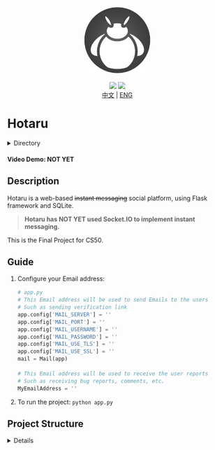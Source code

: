 <div align="center">
  <img src="/static/icons/Hotaru.png" width=30%>
</div>

<br>

<div align="center">
  <img src="https://img.shields.io/badge/Python-3.10.7-orange">
  <img src="https://img.shields.io/badge/Flask-2.2.2-black">
</div>

<div align="center">
  <a href="/docs/cn.md">中文</a> | <a href="README.md">ENG</a>
</div>

# Hotaru

<details>
  <summary>Directory</summary>
  
- [Hotaru](#hotaru)
      - [Video Demo:](#video-demo)
  - [Description](#description)
    - [Guide](#guide)
  - [Design](#design)
</details>

#### Video Demo: NOT YET

## Description

Hotaru is a web-based ~~instant messaging~~ social platform, using Flask framework and SQLite.
> **Hotaru has NOT YET used Socket.IO to implement instant messaging.**

This is the Final Project for CS50.

## Guide

1. Configure your Email address:
   ``` Python
   # app.py
   # This Email address will be used to send Emails to the users
   # Such as sending verification link
   app.config['MAIL_SERVER'] = ''
   app.config['MAIL_PORT'] = ''
   app.config['MAIL_USERNAME'] = ''
   app.config['MAIL_PASSWORD'] = ''
   app.config['MAIL_USE_TLS'] = ''
   app.config['MAIL_USE_SSL'] = ''
   mail = Mail(app)

   # This Email address will be used to receive the user reports
   # Such as receiving bug reports, comments, etc.
   MyEmailAddress = ''
   ```
2. To run the project: `python app.py`

## Project Structure

<details>
  <summary>Details</summary>

1. `static` directory contains:
   - `Hotaru.ico`, website's icon
   - `scripts.js`
   - `styles.css`
   - `icons` directory
     - contains the default user avatar `Hotaru.png`, and all custom avatars that will be uploaded by the user
2. `templates` directory contains all the HTML files
3. `app.py`, the main entrance of the project
4. `config.py` contains functions for `app.py`
5. `hotaru.db` is the database of the project
   - contains user information, chat logs, and channels
</details>